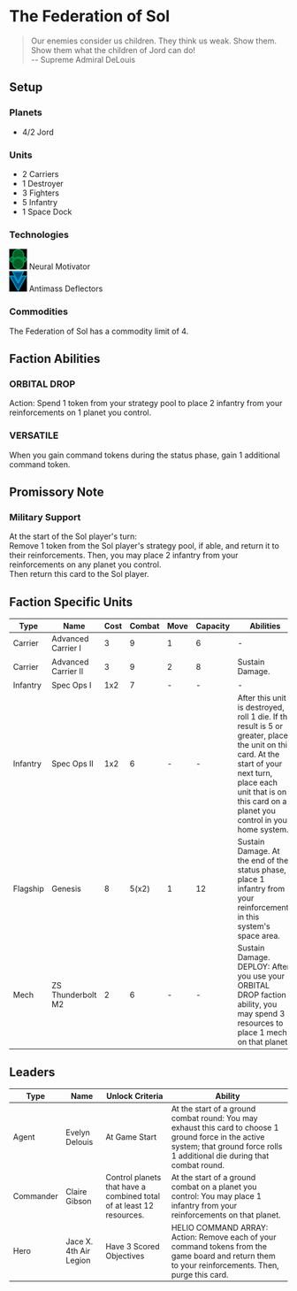 # The Federation of Sol
> Our enemies consider us children. They think us weak. Show them. Show them what the children of Jord can do!  
-- Supreme Admiral DeLouis

## Setup
### Planets
* 4/2 Jord

### Units
* 2 Carriers
* 1 Destroyer
* 3 Fighters
* 5 Infantry
* 1 Space Dock

### Technologies
![Green Tech](../images/tech_green_small.bmp) Neural Motivator  
![Blue Tech](../images/tech_blue_small.bmp) Antimass Deflectors 

### Commodities
The Federation of Sol has a commodity limit of 4.

## Faction Abilities
### ORBITAL DROP  
Action: Spend 1 token from your strategy pool to place 2 infantry from your reinforcements on 1 planet you control.  

### VERSATILE  
When you gain command tokens during the status phase, gain 1 additional command token.

## Promissory Note
### Military Support  
At the start of the Sol player's turn:  
Remove 1 token from the Sol player's strategy pool, if able, and return it to their reinforcements.  Then, you may place 2 infantry from your reinforcements on any planet you control.  
Then return this card to the Sol player.  

## Faction Specific Units
|Type|Name|Cost|Combat|Move|Capacity|Abilities|Prerequisites|
|-|-|-|-|-|-|-|-|
|Carrier|Advanced Carrier I |3|9|1|6|-|None|
|Carrier|Advanced Carrier II|3|9|2|8|Sustain Damage.|![Blue Tech](../images/tech_blue_small.bmp)![Blue Tech](../images/tech_blue_small.bmp)|
|Infantry|Spec Ops I |1x2|7|-|-|-|None|
|Infantry|Spec Ops II|1x2|6|-|-|After this unit is destroyed, roll 1 die. If the result is 5 or greater, place the unit on this card. At the start of your next turn, place each unit that is on this card on a planet you control in your home system.|![Green Tech](../images/tech_green_small.bmp)![Green Tech](../images/tech_green_small.bmp)|
|Flagship|Genesis|8|5(x2)|1|12|Sustain Damage. At the end of the status phase, place 1 infantry from your reinforcements in this system's space area.|None|
|Mech|ZS Thunderbolt M2 |2|6|-|-|Sustain Damage. DEPLOY: After you use your ORBITAL DROP faction ability, you may spend 3 resources to place 1 mech on that planet.|None|

## Leaders

|Type|Name|Unlock Criteria|Ability|
|-|-|-|-|
|Agent|Evelyn Delouis|At Game Start|At the start of a ground combat round: You may exhaust this card to choose 1 ground force in the active system; that ground force rolls 1 additional die during that combat round.|
|Commander|Claire Gibson|Control planets that have a combined total of at least 12 resources.|At the start of a ground combat on a planet you control: You may place 1 infantry from your reinforcements on that planet.|
|Hero|Jace X. 4th Air Legion|Have 3 Scored Objectives|HELIO COMMAND ARRAY: Action: Remove each of your command tokens from the game board and return them to your reinforcements. Then, purge this card.|
